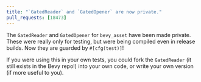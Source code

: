 ```yaml
---
title: "`GatedReader` and `GatedOpener` are now private."
pull_requests: [18473]
---
```


The `GatedReader` and `GatedOpener` for `bevy_asset` have been made private. These were really only
for testing, but were being compiled even in release builds. Now they are guarded by `#[cfg(test)]`!

If you were using this in your own tests, you could fork the `GatedReader` (it still exists in the
Bevy repo!) into your own code, or write your own version (if more useful to you).
